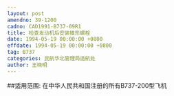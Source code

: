 ```yaml
---
layout: post
amendno: 39-1200
cadno: CAD1991-B737-09R1
title: 检查发动机后安装锥形螺栓
date: 1994-05-19 00:00:00 +0800
effdate: 1994-05-19 00:00:00 +0800
tag: B737
categories: 民航华北管理局适航处
author: 王晓明
---
```


##适用范围:
在中华人民共和国注册的所有B737-200型飞机

